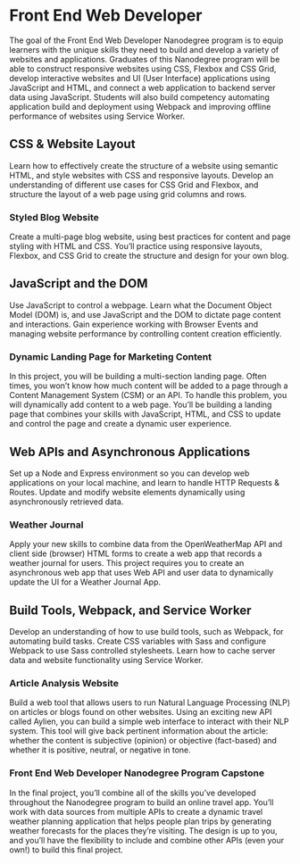 # Front End Web Developer

The goal of the Front End Web Developer Nanodegree program is to equip learners with the unique skills they need to build and develop a variety of websites and applications. Graduates of this Nanodegree program will be able to construct responsive websites using CSS, Flexbox and CSS Grid, develop interactive websites and UI (User Interface) applications using JavaScript and HTML, and connect a web application to backend server data using JavaScript. Students will also build competency automating application build and deployment using Webpack and improving offline performance of websites using Service Worker.

## CSS & Website Layout

Learn how to effectively create the structure of a website using semantic HTML, and style websites with CSS and responsive layouts. Develop an understanding of different use cases for CSS Grid and Flexbox, and structure the layout of a web page using grid columns and rows.

### Styled Blog Website

Create a multi-page blog website, using best practices for content and page styling with HTML and CSS. You’ll practice using responsive layouts, Flexbox, and CSS Grid to create the structure and design for your own blog.

## JavaScript and the DOM

Use JavaScript to control a webpage. Learn what the Document Object Model (DOM) is, and use JavaScript and the DOM to dictate page content and interactions. Gain experience working with Browser Events and managing website performance by controlling content creation efficiently.

### Dynamic Landing Page for Marketing Content

In this project, you will be building a multi-section landing page. Often times, you won’t know how much content will be added to a page through a Content Management System (CSM) or an API. To handle this problem, you will dynamically add content to a web page. You’ll be building a landing page that combines your skills with JavaScript, HTML, and CSS to update and control the page and create a dynamic user experience.

## Web APIs and Asynchronous Applications

Set up a Node and Express environment so you can develop web applications on your local machine, and learn to handle HTTP Requests & Routes. Update and modify website elements dynamically using asynchronously retrieved data.

### Weather Journal

Apply your new skills to combine data from the OpenWeatherMap API and client side (browser) HTML forms to create a web app that records a weather journal for users. This project requires you to create an asynchronous web app that uses Web API and user data to dynamically update the UI for a Weather Journal App.

## Build Tools, Webpack, and Service Worker

Develop an understanding of how to use build tools, such as Webpack, for automating build tasks. Create CSS variables with Sass and configure Webpack to use Sass controlled stylesheets. Learn how to cache server data and website functionality using Service Worker.

### Article Analysis Website

Build a web tool that allows users to run Natural Language Processing (NLP) on articles or blogs found on other websites. Using an exciting new API called Aylien, you can build a simple web interface to interact with their NLP system. This tool will give back pertinent information about the article: whether the content is subjective (opinion) or objective (fact-based) and whether it is positive, neutral, or negative in tone.

### Front End Web Developer Nanodegree Program Capstone

In the final project, you’ll combine all of the skills you’ve developed throughout the Nanodegree program to build an online travel app. You’ll work with data sources from multiple APIs to create a dynamic travel weather planning application that helps people plan trips by generating weather forecasts for the places they’re visiting. The design is up to you, and you’ll have the flexibility to include and combine other APIs (even your own!) to build this final project.

